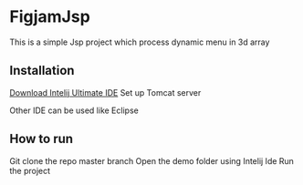 # FigjamJsp
This is a simple Jsp project which process dynamic menu in 3d array

## Installation
[Download Intelij Ultimate IDE](https://www.jetbrains.com/idea/download/#section=linux)
Set up Tomcat server

Other IDE can be used like Eclipse

## How to run
Git clone the repo master branch
Open the demo folder using Intelij Ide
Run the project
